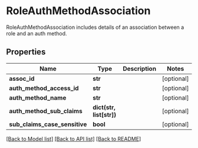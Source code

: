# RoleAuthMethodAssociation

RoleAuthMethodAssociation includes details of an association between a role and an auth method.
## Properties
Name | Type | Description | Notes
------------ | ------------- | ------------- | -------------
**assoc_id** | **str** |  | [optional] 
**auth_method_access_id** | **str** |  | [optional] 
**auth_method_name** | **str** |  | [optional] 
**auth_method_sub_claims** | **dict(str, list[str])** |  | [optional] 
**sub_claims_case_sensitive** | **bool** |  | [optional] 

[[Back to Model list]](../README.md#documentation-for-models) [[Back to API list]](../README.md#documentation-for-api-endpoints) [[Back to README]](../README.md)


